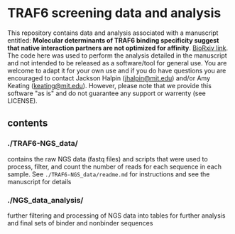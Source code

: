 # TRAF6 screening data and analysis
This repository contains data and analysis associated with a manuscript entitled: **Molecular determinants of TRAF6 binding specificity suggest that native interaction partners are not optimized for affinity**. [BioRxiv link](https://www.biorxiv.org/content/10.1101/2022.05.08.491058v3). The code here was used to perform the analysis detailed in the manuscript and not intended to be released as a software/tool for general use. You are welcome to adapt it for your own use and if you do have questions you are encouraged to contact Jackson Halpin (jhalpin@mit.edu) and/or Amy Keating (keating@mit.edu). However, please note that we provide this software "as is" and do not guarantee any support or warrenty (see LICENSE).
<br>


## contents


### ./TRAF6-NGS_data/
contains the raw NGS data (fastq files) and scripts that were used to process, filter, and count the number of reads for each sequence in each sample. See `./TRAF6-NGS_data/readme.md` for instructions and see the manuscript for details
 

### ./NGS_data_analysis/
further filtering and processing of NGS data into tables for further analysis and final sets of binder and nonbinder sequences


